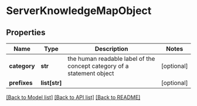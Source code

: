 # ServerKnowledgeMapObject

## Properties
Name | Type | Description | Notes
------------ | ------------- | ------------- | -------------
**category** | **str** | the human readable label of the concept category of a statement object  | [optional] 
**prefixes** | **list[str]** |  | [optional] 

[[Back to Model list]](../README.md#documentation-for-models) [[Back to API list]](../README.md#documentation-for-api-endpoints) [[Back to README]](../README.md)



